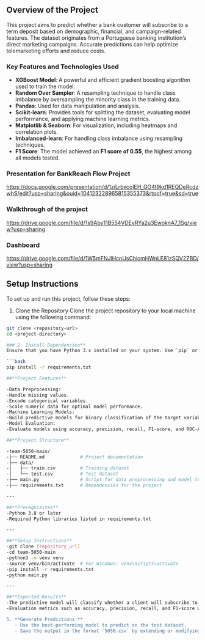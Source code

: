 ## **Overview of the Project**
This project aims to predict whether a bank customer will subscribe to a term deposit based on demographic, financial, and campaign-related features. The dataset originates from a Portuguese banking institution’s direct marketing campaigns. Accurate predictions can help optimize telemarketing efforts and reduce costs.

### **Key Features and Technologies Used**

- **XGBoost Model**: A powerful and efficient gradient boosting algorithm used to train the model.
- **Random Over Sampler**: A resampling technique to handle class imbalance by oversampling the minority class in the training data.
- **Pandas**: Used for data manipulation and analysis.
- **Scikit-learn**: Provides tools for splitting the dataset, evaluating model performance, and applying machine learning metrics.
- **Matplotlib & Seaborn**: For visualization, including heatmaps and correlation plots.
- **Imbalanced-learn**: For handling class imbalance using resampling techniques.
- **F1 Score**: The model achieved an **F1 score of 0.55**, the highest among all models tested.

### **Presentation for BankReach Flow Project**
https://docs.google.com/presentation/d/1ziLrbxcoIEH_GO4t9kd1REQDeRcdzwhS/edit?usp=sharing&ouid=104123228965815355373&rtpof=true&sd=true

### **Walkthrough of the project**
https://drive.google.com/file/d/1s9Aby11B554VDEvRYa2u3EwoknA7_1Sg/view?usp=sharing

### **Dashboard**
https://drive.google.com/file/d/1W5mFNJlHcnUsChicmHWnLE81zSQV2ZBD/view?usp=sharing

## **Setup Instructions**

To set up and run this project, follow these steps:


1. Clone the Repository
Clone the project repository to your local machine using the following command:
```bash
git clone <repository-url>
cd <project-directory>

### 2. Install Dependencies**
Ensure that you have Python 3.x installed on your system. Use `pip` or `conda` to install the required libraries. Run the following command to install all dependencies:

```bash
pip install -r requirements.txt

##**Project Features**

-Data Preprocessing:
-Handle missing values.
-Encode categorical variables.
-Scale numeric data for optimal model performance.
-Machine Learning Models:
-Build predictive models for binary classification of the target variable y.
-Model Evaluation:
-Evaluate models using accuracy, precision, recall, F1-score, and ROC-AUC.

##**Project Structure**

-team-5050-main/
-├── README.md             # Project documentation
-├── data/
-│   ├── train.csv         # Training dataset
-│   └── test.csv          # Test dataset
-├── main.py               # Script for data preprocessing and model training
-├── requirements.txt      # Dependencies for the project

---

##**Prerequisites**
-Python 3.8 or later
-Required Python libraries listed in requirements.txt

---

##**Setup Instructions**
-git clone [repository_url]
-cd team-5050-main
-python3 -m venv venv
-source venv/bin/activate  # For Windows: venv\Scripts\activate
-pip install -r requirements.txt
-python main.py

---

##**Expected Results**
-The predictive model will classify whether a client will subscribe to a term deposit.
-Evaluation metrics such as accuracy, precision, recall, and F1-score will be used to assess the model's performance.

5. **Generate Predictions:**
   - Use the best-performing model to predict on the test dataset.
   - Save the output in the format `5050.csv` by extending or modifying the existing scripts.
